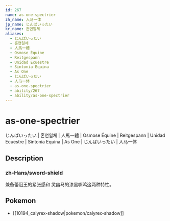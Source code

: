 ```yaml
---
id: 267
name: as-one-spectrier
zh_name: 人马一体
jp_name: じんばいったい
kr_name: 혼연일체
aliases:
  - じんばいったい
  - 혼연일체
  - 人馬一體
  - Osmose Équine
  - Reitgespann
  - Unidad Ecuestre
  - Sintonia Equina
  - As One
  - じんばいったい
  - 人马一体
  - as-one-spectrier
  - ability/267
  - ability/as-one-spectrier
---
```

# as-one-spectrier

じんばいったい | 혼연일체 | 人馬一體 | Osmose Équine | Reitgespann | Unidad Ecuestre | Sintonia Equina | As One | じんばいったい | 人马一体

## Description

### zh-Hans/sword-shield

兼备蕾冠王的紧张感和
灵幽马的漆黑嘶鸣这两种特性。

## Pokemon

- [[10194_calyrex-shadow|pokemon/calyrex-shadow]]

